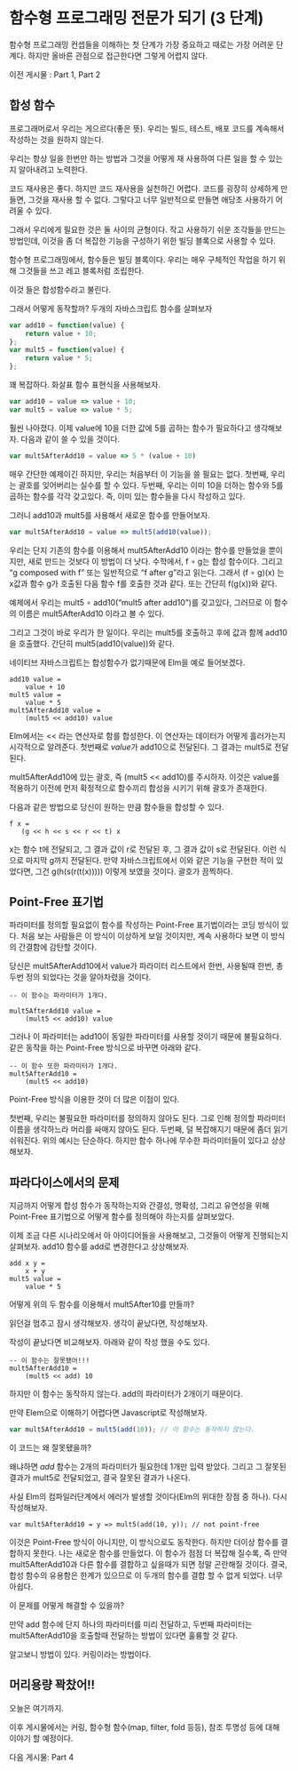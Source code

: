 # 함수형 프로그래밍 전문가 되기 (3 단계)

함수형 프로그래밍 컨셉들을 이해하는 첫 단계가 가장 중요하고 때로는 가장 어려운 단계다.
하지만 올바른 관점으로 접근한다면 그렇게 어렵지 않다.

이전 게시물 : Part 1, Part 2

## 합성 함수

프로그래머로서 우리는 게으르다(좋은 뜻). 우리는 빌드, 테스트, 배포 코드를 계속해서 작성하는 것을 원하지 않는다.

우리는 항상 일을 한번만 하는 방법과 그것을 어떻게 재 사용하여 다른 일을 할 수 있는지 알아내려고 노력한다.

코드 재사용은 좋다. 하지만 코드 재사용을 실천하긴 어렵다. 코드를 굉장히 상세하게 만들면, 그것을 재사용 할 수 없다. 그렇다고 너무 일반적으로 만들면 애당초 사용하기 어려울 수 있다.

그래서 우리에게 필요한 것은 둘 사이의 균형이다. 작고 사용하기 쉬운 조각들을 만드는 방법인데, 이것을 좀 더 복잡한 기능을 구성하기 위한 빌딩 블록으로 사용할 수 있다.

함수형 프로그래밍에서, 함수들은 빌딩 블록이다. 우리는 매우 구체적인 작업을 하기 위해 그것들을 쓰고 레고 블록처럼 조립한다.

이것 들은 합성함수라고 불린다.

그래서 어떻게 동작할까? 두개의 자바스크립트 함수를 살펴보자

```js
var add10 = function(value) {
    return value + 10;
};
var mult5 = function(value) {
    return value * 5;
};
```

꽤 복잡하다. 화살표 함수 표현식을 사용해보자.

```js
var add10 = value => value + 10;
var mult5 = value => value * 5;
```

훨씬 나아졌다. 이제 value에 10을 더한 값에 5를 곱하는 함수가 필요하다고 생각해보자. 다음과 같이 쓸 수 있을 것이다.

```js
var mult5AfterAdd10 = value => 5 * (value + 10)
```

매우 간단한 예제이긴 하지만, 우리는 처음부터 이 기능을 쓸 필요는 없다. 
첫번째, 우리는 괄호를 잊어버리는 실수를 할 수 있다.
두번째, 우리는 이미 10을 더하는 함수와 5를 곱하는 함수를 각각 갖고있다. 즉, 이미 있는 함수들을 다시 작성하고 있다.

그러니 add10과 mult5를 사용해서 새로운 함수를 만들어보자.

```js
var mult5AfterAdd10 = value => mult5(add10(value));
```

우리는 단지 기존의 함수를 이용해서 mult5AfterAdd10 이라는 함수를 만들었을 뿐이지만, 새로 만드는 것보다 이 방법이 더 낫다.
수학에서, f ∘ g는 합성 함수이다. 그리고 “g composed with f” 또는 일반적으로 “f after g”라고 읽는다. 그래서 (f ∘ g)(x) 는 x값과 함수 g가 호출된 다음 함수 f를 호출한 것과 같다. 또는 간단히 f(g(x))와 같다.

예제에서 우리는 mult5 ∘ add10(“mult5 after add10”)를 갖고있다, 그러므로 이 함수의 이름은 mult5AfterAdd10 이라고 볼 수 있다.

그리고 그것이 바로 우리가 한 일이다. 우리는 mult5를 호출하고 후에 값과 함께 add10을 호출했다. 간단히 mult5(add10(value))와 같다.

네이티브 자바스크립트는 합성함수가 없기때문에 Elm을 예로 들어보겠다.
```
add10 value =
    value + 10
mult5 value =
    value * 5
mult5AfterAdd10 value =
    (mult5 << add10) value
```
Elm에서는 << 라는 연산자로 함를 합성한다. 이 연산자는 데이터가 어떻게 흘러가는지 시각적으로 알려준다. 첫번째로 *value*가 add10으로 전달된다. 그 결과는 mult5로 전달된다.

mult5AfterAdd10에 있는 괄호, 즉 (mult5 << add10)를 주시하자. 이것은 value를 적용하기 이전에 먼저 확정적으로 함수끼리 합성을 시키기 위해 괄호가 존재한다.

다음과 같은 방법으로 당신이 원하는 만큼 함수들을 합성할 수 있다.

```
f x =
   (g << h << s << r << t) x
```
x는 함수 t에 전달되고, 그 결과 값이 r로 전달된 후, 그 결과 값이 s로 전달된다. 이런 식으로 마지막 g까지 전달된다.
만약 자바스크립트에서 이와 같은 기능을 구현한 적이 있었다면, 그건 g(h(s(r(t(x))))) 이렇게 보였을 것이다. 괄호가 끔찍하다.

## Point-Free 표기법

파라미터를 정의할 필요없이 함수를 작성하는 Point-Free 표기법이라는 코딩 방식이 있다.
처음 보는 사람들은 이 방식이 이상하게 보일 것이지만, 계속 사용하다 보면 이 방식의 간결함에 감탄할 것이다.

당신은 mult5AfterAdd10에서 value가 파라미터 리스트에서 한번, 사용될때 한번, 총 두번 정의 되었다는 것을 알아차렸을 것이다.

```
-- 이 함수는 파라미터가 1개다. 

mult5AfterAdd10 value =
    (mult5 << add10) value
```

그러나 이 파라미터는 add10이 동일한 파라미터를 사용할 것이기 때문에 불필요하다. 같은 동작을 하는 Point-Free 방식으로 바꾸면 아래와 같다.

```
-- 이 함수 또한 파라미터가 1개다.
mult5AfterAdd10 =
    (mult5 << add10)
```

Point-Free 방식을 이용한 것이 더 많은 이점이 있다.

첫번째, 우리는 불필요한 파라미터를 정의하지 않아도 된다. 그로 인해 정의할 파라미터 이름을 생각하느라 머리를 싸매지 않아도 된다.
두번째, 덜 복잡해지기 때문에 좀더 읽기 쉬워진다. 위의 예시는 단순하다. 하지만 함수 하나에 무수한 파라미터들이 있다고 상상해보자.


## 파라다이스에서의 문제

지금까지 어떻게 합성 함수가 동작하는지와 간결성, 명확성, 그리고 유연성을 위해 Point-Free 표기법으로 어떻게 함수를 정의해야 하는지를 살펴보았다.

이제 조금 다른 시나리오에서 아 아이디어들을 사용해보고, 그것들이 어떻게 진행되는지 살펴보자. add10 함수를 add로 변경한다고 상상해보자.

```
add x y =
    x + y
mult5 value =
    value * 5
```

어떻게 위의 두 함수를 이용해서 mult5After10를 만들까?

읽던걸 멈추고 잠시 생각해보자. 생각이 끝났다면, 작성해보자.

작성이 끝났다면 비교해보자. 아래와 같이 작성 했을 수도 있다.

```
-- 이 함수는 잘못됐어!!!
mult5AfterAdd10 =
    (mult5 << add) 10 
```

하지만 이 함수는 동작하지 않는다. add의 파라미터가 2개이기 때문이다.

만약 Elem으로 이해하기 어렵다면 Javascript로 작성해보자.
```js
var mult5AfterAdd10 = mult5(add(10)); // 이 함수는 동작하지 않는다.
```

이 코드는 왜 잘못됐을까?

왜냐하면 *add* 함수는 2개의 파라미터가 필요한데 1개만 입력 받았다. 그리고 그 잘못된 결과가 mult5로 전달되었고, 결국 잘못된 결과가 나온다.

사실 Elm의 컴파일러단계에서 에러가 발생할 것이다(Elm의 위대한 장점 중 하나). 다시 작성해보자.

```
var mult5AfterAdd10 = y => mult5(add(10, y)); // not point-free
```

이것은 Point-Free 방식이 아니지만, 이 방식으로도 동작한다. 하지만 더이상 함수를 결합하지 못한다. 나는 새로운 함수를 만들었다. 이 함수가 점점 더 복잡해 질수록, 즉 만약 mult5AfterAdd10과 다른 함수를 결합하고 싶을때가 되면 정말 곤란해질 것이다. 
결국, 합성 함수의 유용함은 한계가 있으므로 이 두개의 함수를 결합 할 수 없게 되었다. 너무 아쉽다.

이 문제를 어떻게 해결할 수 있을까? 

만약 add 함수에 단지 하나의 파라미터를 미리 전달하고, 두번째 파라미터는 mult5AfterAdd10을 호출할때 전달하는 방법이 있다면 훌륭할 것 같다.
     
알고보니 방법이 있다. 커링이라는 방법이다.

## 머리용량 꽉찼어!!

오늘은 여기까지.

이후 게시물에서는 커링, 함수형 함수(map, filter, fold 등등), 참조 투명성 등에 대해 이야기 할 예정이다.

다음 게시물: Part 4
